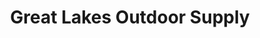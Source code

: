 ---
title: "Great Lakes Outdoor Supply"
url: /chesterland/great-lakes-outdoor-supply/
shop: outdoor
---
